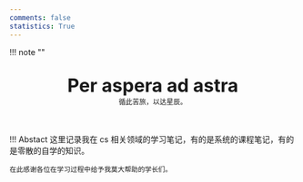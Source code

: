 ```yaml
---
comments: false
statistics: True
---
```


!!! note "" 
    <br><br>
    <div align="center" style="font-size:32px;font-weight:bold">
        Per aspera ad astra
    </div>
    <div align="center" style="font-size:12px">
        循此苦旅，以达星辰。
    </div>
    <br><br>

!!! Abstact
    这里记录我在 cs 相关领域的学习笔记，有的是系统的课程笔记，有的是零散的自学的知识。

    在此感谢各位在学习过程中给予我莫大帮助的学长们。